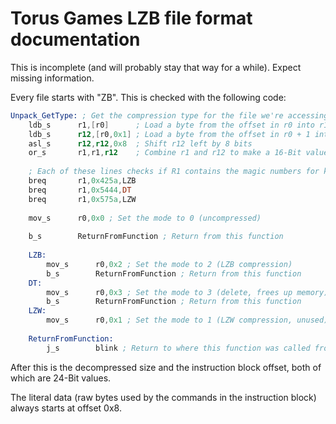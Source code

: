 # Torus Games LZB file format documentation
This is incomplete (and will probably stay that way for a while). Expect missing information.

Every file starts with "ZB". This is checked with the following code:
```asm
Unpack_GetType: ; Get the compression type for the file we're accessing
    ldb_s      r1,[r0]      ; Load a byte from the offset in r0 into r1 (first half of magic number)
    ldb_s      r12,[r0,0x1] ; Load a byte from the offset in r0 + 1 into r12 (second half of magic number)
    asl_s      r12,r12,0x8  ; Shift r12 left by 8 bits
    or_s       r1,r1,r12    ; Combine r1 and r12 to make a 16-Bit value, store the result in r1
    
	; Each of these lines checks if R1 contains the magic numbers for known formats
    breq       r1,0x425a,LZB
    breq       r1,0x5444,DT
    breq       r1,0x575a,LZW
    
    mov_s      r0,0x0 ; Set the mode to 0 (uncompressed)
    
    b_s        ReturnFromFunction ; Return from this function
                                              
    LZB:  
        mov_s      r0,0x2 ; Set the mode to 2 (LZB compression)
        b_s        ReturnFromFunction ; Return from this function
    DT:
        mov_s      r0,0x3 ; Set the mode to 3 (delete, frees up memory)
        b_s        ReturnFromFunction ; Return from this function
    LZW:
        mov_s      r0,0x1 ; Set the mode to 1 (LZW compression, unused)
                                              
    ReturnFromFunction:
        j_s        blink ; Return to where this function was called from
```

After this is the decompressed size and the instruction block offset, both of which are 24-Bit values.

The literal data (raw bytes used by the commands in the instruction block) always starts at offset 0x8.
